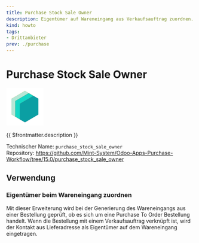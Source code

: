 ```yaml
---
title: Purchase Stock Sale Owner
description: Eigentümer auf Wareneingang aus Verkaufsauftrag zuordnen.
kind: howto
tags:
- Drittanbieter
prev: ./purchase
---
```

# Purchase Stock Sale Owner
![icon_oms_box](attachments/icons_odoo_mint_system.png)

{{ $frontmatter.description }}

Technischer Name: `purchase_stock_sale_owner`\
Repository: <https://github.com/Mint-System/Odoo-Apps-Purchase-Workflow/tree/15.0/purchase_stock_sale_owner>

## Verwendung

### Eigentümer beim Wareneingang zuordnen

Mit dieser Erweiterung wird bei der Generierung des Wareneingangs aus einer Bestellung geprüft, ob es sich um eine Purchase To Order Bestellung handelt. Wenn die Bestellung mit einem Verkaufsauftrag verknüpft ist, wird der Kontakt aus Lieferadresse als Eigentümer auf dem Wareneingang eingetragen.